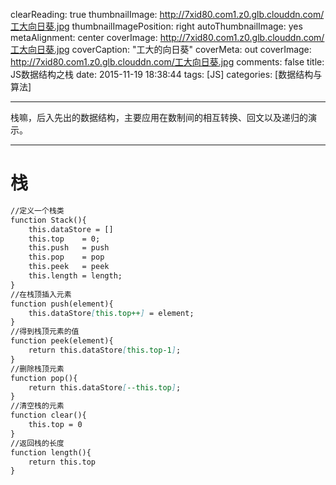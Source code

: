 clearReading: true
thumbnailImage: http://7xid80.com1.z0.glb.clouddn.com/工大向日葵.jpg
thumbnailImagePosition: right
autoThumbnailImage: yes
metaAlignment: center
coverImage: http://7xid80.com1.z0.glb.clouddn.com/工大向日葵.jpg
coverCaption: "工大的向日葵"
coverMeta: out
coverImage: http://7xid80.com1.z0.glb.clouddn.com/工大向日葵.jpg
comments: false
title: JS数据结构之栈
date: 2015-11-19 18:38:44
tags: [JS]
categories: [数据结构与算法]

---
栈嘛，后入先出的数据结构，主要应用在数制间的相互转换、回文以及递归的演示。
<!-- more -->
***


# 栈

``` markdown
//定义一个栈类
function Stack(){
    this.dataStore = []
    this.top    = 0;
    this.push   = push
    this.pop    = pop
    this.peek   = peek
    this.length = length;
}
//在栈顶插入元素
function push(element){
    this.dataStore[this.top++] = element;
}
//得到栈顶元素的值
function peek(element){
    return this.dataStore[this.top-1];
}
//删除栈顶元素
function pop(){
    return this.dataStore[--this.top];
}
//清空栈的元素
function clear(){
    this.top = 0
}
//返回栈的长度
function length(){
    return this.top
}
```


